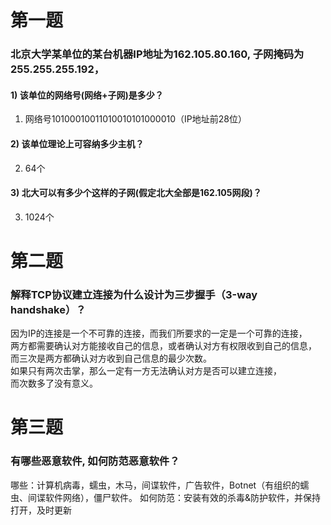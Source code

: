 第一题  
 =====  
 ### 北京大学某单位的某台机器IP地址为162.105.80.160, 子网掩码为255.255.255.192，    
#### 1) 该单位的网络号(网络+子网)是多少？  
1. 网络号10100010011010010101000010（IP地址前28位）  
#### 2) 该单位理论上可容纳多少主机？  
2. 64个  
#### 3) 北大可以有多少个这样的子网(假定北大全部是162.105网段)？  
3. 1024个  

第二题  
=======  
### 解释TCP协议建立连接为什么设计为三步握手（3-way handshake）？  

因为IP的连接是一个不可靠的连接，而我们所要求的一定是一个可靠的连接，  
两方都需要确认对方能接收自己的信息，或者确认对方有权限收到自己的信息，  
而三次是两方都确认对方收到自己信息的最少次数。  
如果只有两次击掌，那么一定有一方无法确认对方是否可以建立连接，  
而次数多了没有意义。  

第三题
========  
### 有哪些恶意软件, 如何防范恶意软件？  
哪些：计算机病毒，蠕虫，木马，间谍软件，广告软件，Botnet（有组织的蠕虫、间谍软件网络），僵尸软件。
如何防范：安装有效的杀毒&防护软件，并保持打开，及时更新
